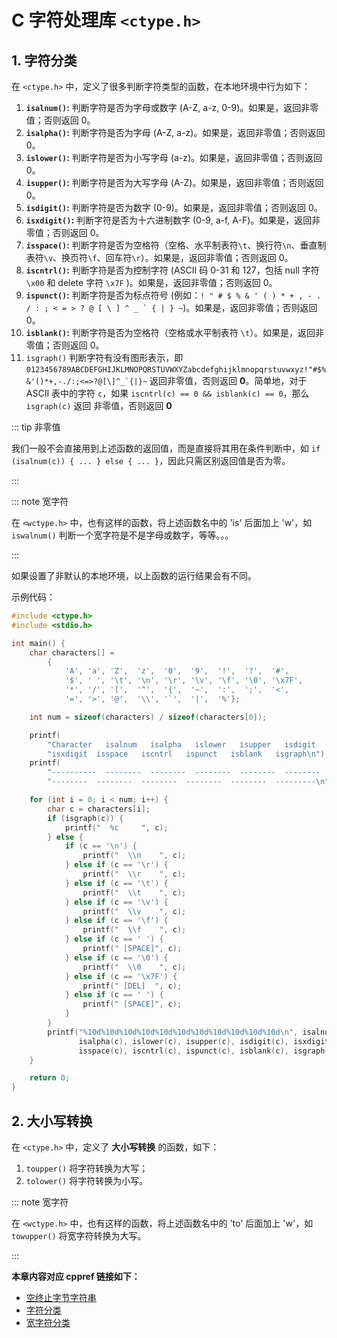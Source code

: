 # C 字符处理库 `<ctype.h>`

## 1. 字符分类

在 `<ctype.h>` 中，定义了很多判断字符类型的函数，在本地环境中行为如下：

1. **`isalnum()`:** 判断字符是否为字母或数字 (A-Z, a-z, 0-9)。如果是，返回非零值；否则返回 0。
2. **`isalpha()`:** 判断字符是否为字母 (A-Z, a-z)。如果是，返回非零值；否则返回 0。
3. **`islower()`:** 判断字符是否为小写字母 (a-z)。如果是，返回非零值；否则返回 0。
4. **`isupper()`:** 判断字符是否为大写字母 (A-Z)。如果是，返回非零值；否则返回 0。
5. **`isdigit()`:** 判断字符是否为数字 (0-9)。如果是，返回非零值；否则返回 0。
6. **`isxdigit()`:** 判断字符是否为十六进制数字 (0-9, a-f, A-F)。如果是，返回非零值；否则返回 0。
7. **`isspace()`:** 判断字符是否为空格符（空格、水平制表符`\t`、换行符`\n`、垂直制表符`\v`、换页符`\f`、回车符`\r`）。如果是，返回非零值；否则返回 0。
8. **`iscntrl()`:** 判断字符是否为控制字符 (ASCII 码 0-31 和 127，包括 null 字符 `\x00` 和 delete 字符 `\x7F` )。如果是，返回非零值；否则返回 0。
9. **`ispunct()`:** 判断字符是否为标点符号 (例如：``! " # $ % & ' ( ) * + , - . / : ; < = > ? @ [ \ ] ^ _ ` { | } ~``)。如果是，返回非零值；否则返回 0。
10. **`isblank()`:** 判断字符是否为空格符（空格或水平制表符 `\t`）。如果是，返回非零值；否则返回 0。
11. `isgraph()` 判断字符有没有图形表示，即 ``0123456789ABCDEFGHIJKLMNOPQRSTUVWXYZabcdefghijklmnopqrstuvwxyz!"#$%&'()*+,-./:;<=>?@[\]^_`{|}~`` 返回非零值，否则返回 **0**。简单地，对于 ASCII 表中的字符 `c`，如果 `iscntrl(c) == 0 && isblank(c) == 0`，那么 `isgraph(c)` 返回 非零值，否则返回 **0**

::: tip 非零值

我们一般不会直接用到上述函数的返回值，而是直接将其用在条件判断中，如 `if (isalnum(c)) { ... } else { ... }`，因此只需区别返回值是否为零。

:::

::: note 宽字符

在 `<wctype.h>` 中，也有这样的函数，将上述函数名中的 'is' 后面加上 'w'，如 `iswalnum()` 判断一个宽字符是不是字母或数字，等等。。。

:::

如果设置了非默认的本地环境，以上函数的运行结果会有不同。

示例代码：

```c
#include <ctype.h>
#include <stdio.h>

int main() {
    char characters[] =
        {
            'A', 'a', 'Z',  'z',  '0',  '9',  '!',  '?',  '#',
            '$', ' ', '\t', '\n', '\r', '\v', '\f', '\0', '\x7F',
            '*', '/', '[',  '^',  '{',  '~',  ':',  ';',  '<',
            '=', '>', '@',  '\\', '`',  '|',  '%'}; 

    int num = sizeof(characters) / sizeof(characters[0]);

    printf(
        "Character   isalnum   isalpha   islower   isupper   isdigit   "
        "isxdigit  isspace   iscntrl   ispunct   isblank   isgraph\n");
    printf(
        "----------  --------  --------  --------  --------  --------  "
        "--------  --------  --------  --------  --------  ---------\n");

    for (int i = 0; i < num; i++) {
        char c = characters[i];
        if (isgraph(c)) {
            printf("  %c     ", c);
        } else {
            if (c == '\n') {
                printf("  \\n    ", c);
            } else if (c == '\r') {
                printf("  \\r    ", c);
            } else if (c == '\t') {
                printf("  \\t    ", c);
            } else if (c == '\v') {
                printf("  \\v    ", c);
            } else if (c == '\f') {
                printf("  \\f    ", c);
            } else if (c == ' ') {
                printf(" [SPACE]", c);
            } else if (c == '\0') {
                printf("  \\0    ", c);
            } else if (c == '\x7F') {
                printf(" [DEL]  ", c);
            } else if (c == ' ') {
                printf(" [SPACE]", c);
            }
        }
        printf("%10d%10d%10d%10d%10d%10d%10d%10d%10d%10d%10d\n", isalnum(c),
               isalpha(c), islower(c), isupper(c), isdigit(c), isxdigit(c),
               isspace(c), iscntrl(c), ispunct(c), isblank(c), isgraph(c));
    }

    return 0;
}
```

## 2. 大小写转换

在 `<ctype.h>` 中，定义了 **大小写转换** 的函数，如下：

1. `toupper()` 将字符转换为大写；
2. `tolower()` 将字符转换为小写。

::: note 宽字符

在 `<wctype.h>` 中，也有这样的函数，将上述函数名中的 'to' 后面加上 'w'，如 `towupper()` 将宽字符转换为大写。

:::

**本章内容对应 cppref 链接如下：**

- [空终止字节字符串](https://zh.cppreference.com/w/c/string/byte)
- [字符分类](https://zh.cppreference.com/w/c/string/byte#.E5.AD.97.E7.AC.A6.E5.88.86.E7.B1.BB)
- [宽字符分类](https://zh.cppreference.com/w/c/string/wide#.E5.AD.97.E7.AC.A6.E5.88.86.E7.B1.BB)
